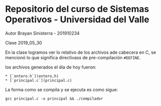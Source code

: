  # Repositorio del curso de Sistemas Operativos - Universidad del Valle

 Autor Brayan Sinisterra - 201910234

 Clase 2019_05_30

 En la clase logramos ver lo relativo de los archivos ade cabecera en C, se mencionó lo que significa directivass de pre-compilación `#DEFINE`.

los archivos generados el día de hoy fueron:

	* [`entero.h`](entero,h)
	* [`principal.c`](principal.c)

La forma como se compila y se ejecuta es como sigue:

```
gcc principal.c -o principal && ./compilador
```



